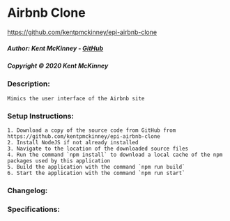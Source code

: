 <!-- Category: Epicodus;React;HTML/CSS/JS -->

# Airbnb Clone
https://github.com/kentpmckinney/epi-airbnb-clone

##### Author: Kent McKinney - [GitHub](https://github.com/kentpmckinney)
##### Copyright &copy; 2020 Kent McKinney
### Description:

``Mimics the user interface of the Airbnb site``

### Setup Instructions:
    1. Download a copy of the source code from GitHub from https://github.com/kentpmckinney/epi-airbnb-clone
    2. Install NodeJS if not already installed
    3. Navigate to the location of the downloaded source files
    4. Run the command `npm install` to download a local cache of the npm packages used by this application
    5. Build the application with the command `npm run build`
    6. Start the application with the command `npm run start`

### Changelog:


### Specifications:

